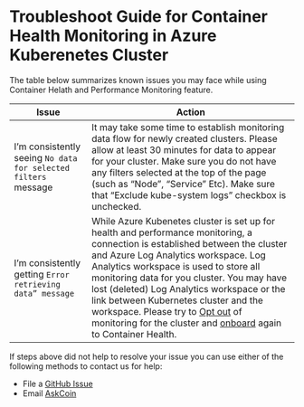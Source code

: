 # Troubleshoot Guide for Container Health Monitoring in Azure Kuberenetes Cluster 

The table below summarizes known issues you may face while using Container Helath and Performance Monitoring feature.

| Issue | Action |
| --- | --- |
| I’m consistently seeing `No data for selected filters` message| It may take some time to establish monitoring data flow for newly created clusters. Please allow at least 30 minutes for data to appear for your cluster. Make sure you do not have any filters selected at the top of the page (such as “Node”, “Service” Etc). Make sure that “Exclude kube-system logs” checkbox is unchecked. | 
| I’m consistently getting `Error retrieving data” message` | While Azure Kubenetes cluster is set up for health and performance monitoring, a connection is established between the cluster and Azure Log Analytics workspace. Log Analytics workspace is used to store all monitoring data for you cluster. You may have lost (deleted) Log Analytics workspace or the link between Kubernetes cluster and the workspace. Please try to [Opt out](https://docs.microsoft.com/en-us/azure/monitoring/monitoring-container-health#how-to-stop-monitoring-with-container-health) of monitoring for the cluster and [onboard](https://docs.microsoft.com/en-us/azure/monitoring/monitoring-container-health#enable-container-health-monitoring-for-a-new-cluster) again to Container Health. |


If steps above did not help to resolve your issue you can use either of the following methods to contact us for help:
*	File a [GitHub Issue](https://github.com/Microsoft/OMS-docker/issues)
*	Email [AskCoin](mailto:askcoin@example.com)

